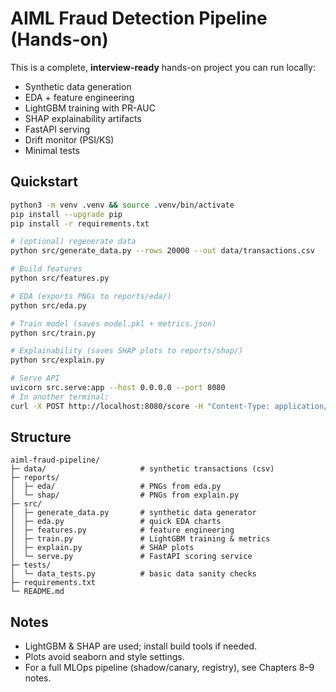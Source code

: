 # AIML Fraud Detection Pipeline (Hands-on)

This is a complete, **interview-ready** hands-on project you can run locally:
- Synthetic data generation
- EDA + feature engineering
- LightGBM training with PR-AUC
- SHAP explainability artifacts
- FastAPI serving
- Drift monitor (PSI/KS)
- Minimal tests

## Quickstart

```bash
python3 -m venv .venv && source .venv/bin/activate
pip install --upgrade pip
pip install -r requirements.txt

# (optional) regenerate data
python src/generate_data.py --rows 20000 --out data/transactions.csv

# Build features
python src/features.py

# EDA (exports PNGs to reports/eda/)
python src/eda.py

# Train model (saves model.pkl + metrics.json)
python src/train.py

# Explainability (saves SHAP plots to reports/shap/)
python src/explain.py

# Serve API
uvicorn src.serve:app --host 0.0.0.0 --port 8080
# In another terminal:
curl -X POST http://localhost:8080/score -H "Content-Type: application/json" -d '{"amount": 123.4, "merchant_cat": 5411, "new_device": 0, "dist_from_home_km": 2.3, "hour": 14}'
```

## Structure

```
aiml-fraud-pipeline/
├─ data/                     # synthetic transactions (csv)
├─ reports/
│  ├─ eda/                   # PNGs from eda.py
│  └─ shap/                  # PNGs from explain.py
├─ src/
│  ├─ generate_data.py       # synthetic data generator
│  ├─ eda.py                 # quick EDA charts
│  ├─ features.py            # feature engineering
│  ├─ train.py               # LightGBM training & metrics
│  ├─ explain.py             # SHAP plots
│  └─ serve.py               # FastAPI scoring service
├─ tests/
│  └─ data_tests.py          # basic data sanity checks
├─ requirements.txt
└─ README.md
```

## Notes
- LightGBM & SHAP are used; install build tools if needed.
- Plots avoid seaborn and style settings.
- For a full MLOps pipeline (shadow/canary, registry), see Chapters 8–9 notes.
